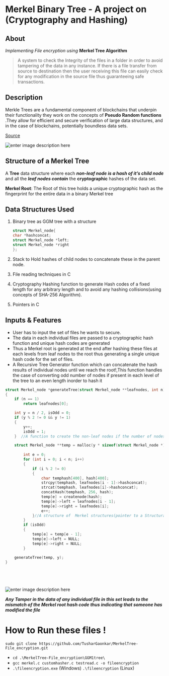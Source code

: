 # Merkel Binary Tree - A project on (Cryptography and Hashing)



## About

*Implementing File encryption using* **Merkel Tree Algorithm**

>  A system to check the Integrity of the files in a folder in order to
> avoid tampering of the data in any instance. If there is a file transfer from source to destination then the user receiving this file can easily check for any modification in the source file thus guaranteeing safe transactions.


## Description
Merkle Trees are a fundamental component of blockchains that underpin their functionality they work on the concepts of **Pseudo Random functions** .They allow for efficient and secure verification of large data structures, and in the case of blockchains, potentially boundless data sets. 

 [Source](https://en.wikipedia.org/wiki/Merkle_tree)

![enter image description here](https://upload.wikimedia.org/wikipedia/commons/thumb/9/95/Hash_Tree.svg/1920px-Hash_Tree.svg.png)

## Structure of a Merkel Tree

A **Tree** data structure where each ***non-leaf node is a hash of it’s child node*** and
all the ***leaf nodes contain*** the **cryptographic** hashes of the data set.

**Merkel Root**: The Root of this tree holds a unique cryptographic hash as the fingerprint for the entire data in a binary Merkel tree

## Data Structures Used

 1. Binary tree as GGM tree with a structure 
    ```c
    struct Merkel_node{ 
    char *hashconcat; 
    struct Merkel_node *left;
    struct Merkel_node *right
    };
    ```

 2. Stack to Hold hashes of child nodes to concatenate these in the
    parent node.
 3. File reading techniques in C
 4. Cryptography Hashing function to generate Hash codes of a fixed
    length for any arbitrary length and to avoid any hashing collisions(using concepts of SHA-256 Algorithm).
 5. Pointers in C

## Inputs & Features

 - User has to input the set of files he wants to secure.
 - The data in each individual files are passed to a cryptographic hash
   function and unique hash codes are generated
 - Thus a Merkel root is generated at the end after hashing these files at each
   levels from leaf nodes to the root thus generating a single unique
   hash code for the set of files.
  - A Recursive Tree Generator function which can concatenate the hash results of individual nodes until we reach the root!,This function handles the case of converting odd      number of nodes if present in each level of the tree to an even length inorder to hash it

```c
struct Merkel_node *generateTree(struct Merkel_node **leafnodes, int n)
{
    if (n == 1)
        return leafnodes[0];

    int y = n / 2, isOdd = 0;
    if (y % 2 != 0 && y != 1)
    {
        y++;
        isOdd = 1;
    }  //A function to create the non-leaf nodes if the number of nodes are odd then create a new node to make it even then replicate the data of the previous node

    struct Merkel_node **temp = malloc(y * sizeof(struct Merkel_node *));
    
        int e = 0;
        for (int i = 0; i < n; i++)
        {
            if (i % 2 != 0)
            {
                char temphash[400], hash[400];
                strcpy(temphash, leafnodes[i - 1]->hashconcat);
                strcat(temphash, leafnodes[i]->hashconcat);
                concatHash(temphash, 256, hash);
                temp[e] = createnode(hash);
                temp[e]->left = leafnodes[i - 1];
                temp[e]->right = leafnodes[i];
                e++;
            }//A structure of  Merkel structures(pointer to a Structural Pointer **) of merkel leaf nodes to track the nodes
        }
        if (isOdd)
        {
            temp[e] = temp[e - 1];
            temp[e]->left = NULL;
            temp[e]->right = NULL;
        }
    
    generateTree(temp, y);
}






```
![enter image description here](https://pbs.twimg.com/media/CqHRpKjUkAA0o-w.jpg)


***Any Tamper in the data of any individual file in this set leads to the mismatch of the Merkel root hash code thus indicating that someone has modified the file***




# How to Run these files !

    sudo git clone https://github.com/TusharGaonkar/MerkelTree-File_encryption.git

 

 - `cd .\MerkelTree-File_encryption\GGM1tree\` 
 -  `gcc merkel.c customhasher.c testread.c -o fileencryption`
 - `.\fileencryption.exe` (Windows)  `.\fileencryption` (Linux)


